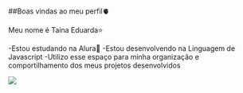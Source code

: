 ##Boas vindas ao meu perfil🫀

Meu nome é Taina Eduarda⭐

-Estou estudando na Alura🙂
-Estou desenvolvendo na Linguagem de Javascript
-Utilizo esse espaço para minha organização e comportilhamento dos meus projetos desenvolvidos

![](https://media1.tenor.com/m/2WwYaoLy3D8AAAAC/cat-sad-cat.gif)




